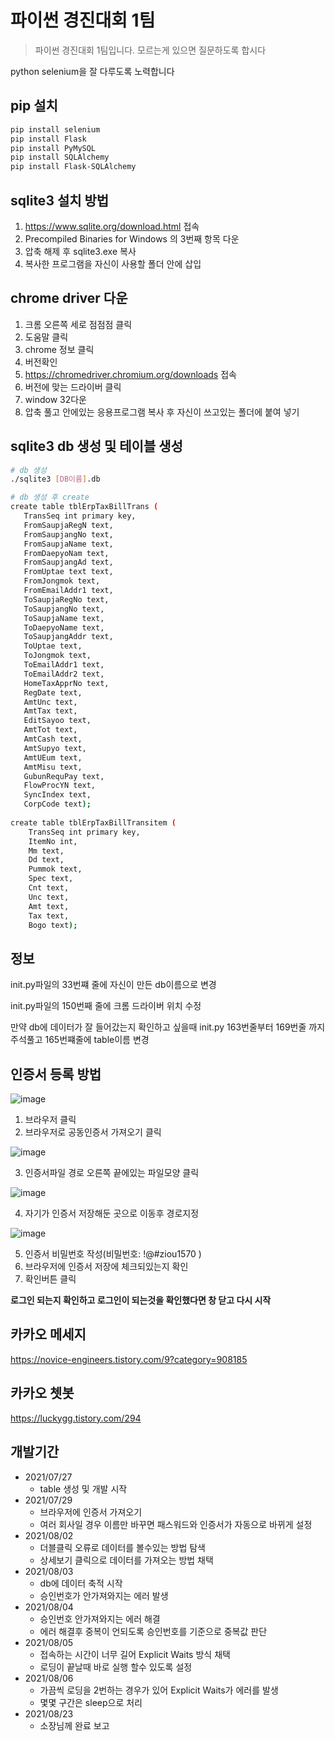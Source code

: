 # 파이썬 경진대회 1팀
> 파이썬 경진대회 1팀입니다. 모르는게 있으면 질문하도록 합시다


python selenium을 잘 다루도록 노력합니다

## pip 설치

```sh
pip install selenium
pip install Flask
pip install PyMySQL
pip install SQLAlchemy
pip install Flask-SQLAlchemy
```
## sqlite3 설치 방법

1. https://www.sqlite.org/download.html 접속
2. Precompiled Binaries for Windows 의 3번째 항목 다운
3. 압축 해제 후 sqlite3.exe 복사
4. 복사한 프로그램을 자신이 사용할 폴더 안에 삽입

## chrome driver 다운

1. 크롬 오른쪽 세로 점점점 클릭
2. 도움말 클릭
3. chrome 정보 클릭
4. 버전확인
5. https://chromedriver.chromium.org/downloads 접속
6. 버전에 맞는 드라이버 클릭
7. window 32다운
8. 압축 풀고 안에있는 응용프로그램 복사 후 자신이 쓰고있는 폴더에 붙여 넣기

## sqlite3 db 생성 및 테이블 생성

```sh
# db 생성
./sqlite3 [DB이름].db

# db 생성 후 create
create table tblErpTaxBillTrans (
   TransSeq int primary key,
   FromSaupjaRegN text,
   FromSaupjangNo text,
   FromSaupjaName text,
   FromDaepyoNam text,
   FromSaupjangAd text,
   FromUptae text text,
   FromJongmok text,
   FromEmailAddr1 text,
   ToSaupjaRegNo text,
   ToSaupjangNo text,
   ToSaupjaName text,
   ToDaepyoName text,
   ToSaupjangAddr text,
   ToUptae text,
   ToJongmok text,
   ToEmailAddr1 text,
   ToEmailAddr2 text,
   HomeTaxApprNo text,
   RegDate text,
   AmtUnc text,
   AmtTax text,
   EditSayoo text,
   AmtTot text,
   AmtCash text,
   AmtSupyo text,
   AmtUEum text,
   AmtMisu text,
   GubunRequPay text,
   FlowProcYN text,
   SyncIndex text,
   CorpCode text);
   
create table tblErpTaxBillTransitem (
    TransSeq int primary key,
    ItemNo int,
    Mm text,
    Dd text,
    Pummok text,
    Spec text,
    Cnt text,
    Unc text,
    Amt text,
    Tax text,
    Bogo text);
```

## 정보
init.py파일의 33번쨰 줄에 자신이 만든 db이름으로 변경

init.py파일의 150번째 줄에 크롬 드라이버 위치 수정

만약 db에 데이터가 잘 들어갔는지 확인하고 싶을때 init.py 163번줄부터 169번줄 까지 주석풀고 165번쨰줄에 table이름 변경 

## 인증서 등록 방법

![image](https://user-images.githubusercontent.com/51261484/131441018-0e30ed41-3044-4df2-9adf-6d46b2d7b6b3.png)

1. 브라우저 클릭
2. 브라우저로 공동인증서 가져오기 클릭

![image](https://user-images.githubusercontent.com/51261484/131442306-38669fc9-2e65-42ca-ac41-12b7a139a2d4.png)

3. 인증서파일 경로 오른쪽 끝에있는 파일모양 클릭 

![image](https://user-images.githubusercontent.com/51261484/131441913-5cd96570-4963-4e65-9bab-c2023638248a.png)

4. 자기가 인증서 저장해둔 곳으로 이동후 경로지정

![image](https://user-images.githubusercontent.com/51261484/131442061-0f16e652-2dfd-4363-b065-fadbfc6e5c44.png)

5. 인증서 비밀번호 작성(비밀번호: !@#ziou1570 )
6. 브라우저에 인증서 저장에 체크되있는지 확인
7. 확인버튼 클릭

**로그인 되는지 확인하고 로그인이 되는것을 확인했다면 창 닫고 다시 시작**

## 카카오 메세지

https://novice-engineers.tistory.com/9?category=908185

## 카카오 쳇봇
https://luckygg.tistory.com/294


## 개발기간

* 2021/07/27
    * table 생성 및 개발 시작
* 2021/07/29
    * 브라우저에 인증서 가져오기
    * 여러 회사일 경우 이름만 바꾸면 패스워드와 인증서가 자동으로 바뀌게 설정
* 2021/08/02
    * 더블클릭 오류로 데이터를 볼수있는 방법 탐색
    * 상세보기 클릭으로 데이터를 가져오는 방법 채택
* 2021/08/03
    * db에 데이터 축적 시작
    * 승인번호가 안가져와지는 에러 발생
* 2021/08/04
    * 승인번호 안가져와지는 에러 해결
    * 에러 해결후 중복이 언되도록 승인번호를 기준으로 중복값 판단
* 2021/08/05
    * 접속하는 시간이 너무 길어 Explicit Waits 방식 채택
    * 로딩이 끝날때 바로 실행 할수 있도록 설정
* 2021/08/06
    * 가끔씩 로딩을 2번하는 경우가 있어 Explicit Waits가 에러를 발생
    * 몇몇 구간은 sleep으로 처리
* 2021/08/23
    * 소장님께 완료 보고


